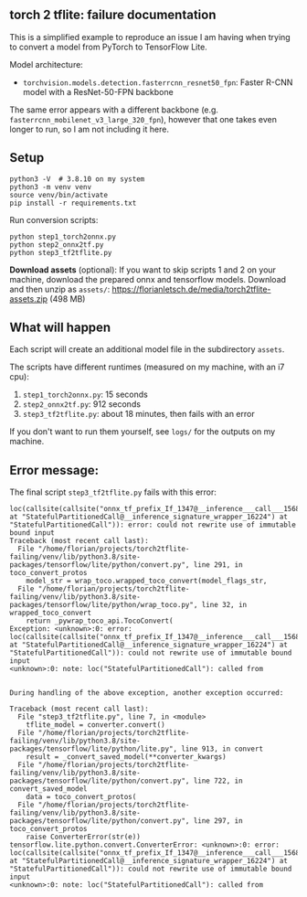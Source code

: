 torch 2 tflite: failure documentation
---

This is a simplified example to reproduce an issue I am having when trying to convert a model from PyTorch to TensorFlow Lite.

Model architecture: 
- `torchvision.models.detection.fasterrcnn_resnet50_fpn`: Faster R-CNN model with a ResNet-50-FPN backbone 

The same error appears with a different backbone (e.g. `fasterrcnn_mobilenet_v3_large_320_fpn`), however that one takes even longer to run, so I am not including it here.

## Setup

```
python3 -V  # 3.8.10 on my system
python3 -m venv venv
source venv/bin/activate
pip install -r requirements.txt
```

Run conversion scripts:

```
python step1_torch2onnx.py
python step2_onnx2tf.py
python step3_tf2tflite.py
```

**Download assets** (optional): If you want to skip scripts 1 and 2 on your machine, download the prepared onnx and tensorflow models. Download and then unzip as `assets/`: https://florianletsch.de/media/torch2tflite-assets.zip (498 MB)

## What will happen

Each script will create an additional model file in the subdirectory `assets`.

The scripts have different runtimes (measured on my machine, with an i7 cpu):

1. `step1_torch2onnx.py`: 15 seconds
2. `step2_onnx2tf.py`: 912 seconds
3. `step3_tf2tflite.py`: about 18 minutes, then fails with an error

If you don't want to run them yourself, see `logs/` for the outputs on my machine. 

## Error message:

The final script `step3_tf2tflite.py` fails with this error:

```
loc(callsite(callsite("onnx_tf_prefix_If_1347@__inference___call___15681" at "StatefulPartitionedCall@__inference_signature_wrapper_16224") at "StatefulPartitionedCall")): error: could not rewrite use of immutable bound input
Traceback (most recent call last):
  File "/home/florian/projects/torch2tflite-failing/venv/lib/python3.8/site-packages/tensorflow/lite/python/convert.py", line 291, in toco_convert_protos
    model_str = wrap_toco.wrapped_toco_convert(model_flags_str,
  File "/home/florian/projects/torch2tflite-failing/venv/lib/python3.8/site-packages/tensorflow/lite/python/wrap_toco.py", line 32, in wrapped_toco_convert
    return _pywrap_toco_api.TocoConvert(
Exception: <unknown>:0: error: loc(callsite(callsite("onnx_tf_prefix_If_1347@__inference___call___15681" at "StatefulPartitionedCall@__inference_signature_wrapper_16224") at "StatefulPartitionedCall")): could not rewrite use of immutable bound input
<unknown>:0: note: loc("StatefulPartitionedCall"): called from


During handling of the above exception, another exception occurred:

Traceback (most recent call last):
  File "step3_tf2tflite.py", line 7, in <module>
    tflite_model = converter.convert()
  File "/home/florian/projects/torch2tflite-failing/venv/lib/python3.8/site-packages/tensorflow/lite/python/lite.py", line 913, in convert
    result = _convert_saved_model(**converter_kwargs)
  File "/home/florian/projects/torch2tflite-failing/venv/lib/python3.8/site-packages/tensorflow/lite/python/convert.py", line 722, in convert_saved_model
    data = toco_convert_protos(
  File "/home/florian/projects/torch2tflite-failing/venv/lib/python3.8/site-packages/tensorflow/lite/python/convert.py", line 297, in toco_convert_protos
    raise ConverterError(str(e))
tensorflow.lite.python.convert.ConverterError: <unknown>:0: error: loc(callsite(callsite("onnx_tf_prefix_If_1347@__inference___call___15681" at "StatefulPartitionedCall@__inference_signature_wrapper_16224") at "StatefulPartitionedCall")): could not rewrite use of immutable bound input
<unknown>:0: note: loc("StatefulPartitionedCall"): called from
```
